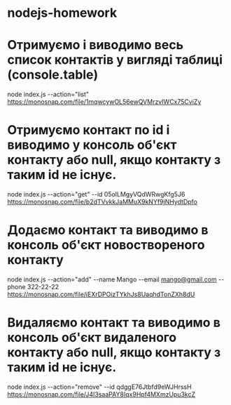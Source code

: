 # nodejs-homework
# Отримуємо і виводимо весь список контактів у вигляді таблиці (console.table)
node index.js --action="list"
https://monosnap.com/file/1mqwcywOL56ewQVMrzvIWCx75CviZy

# Отримуємо контакт по id і виводимо у консоль об'єкт контакту або null, якщо контакту з таким id не існує.
node index.js --action="get" --id 05olLMgyVQdWRwgKfg5J6
https://monosnap.com/file/b2dTVvkkJaMMuX9kNYf9jNHydtDpfo

# Додаємо контакт та виводимо в консоль об'єкт новоствореного контакту
node index.js --action="add" --name Mango --email mango@gmail.com --phone 322-22-22
https://monosnap.com/file/iEXrDPOizTYkhJs8UaqhdTonZXh8dU

# Видаляємо контакт та виводимо в консоль об'єкт видаленого контакту або null, якщо контакту з таким id не існує.
node index.js --action="remove" --id qdggE76Jtbfd9eWJHrssH
https://monosnap.com/file/J4I3saaPAY8Iqx9Hpf4MXmzUpu3kcZ